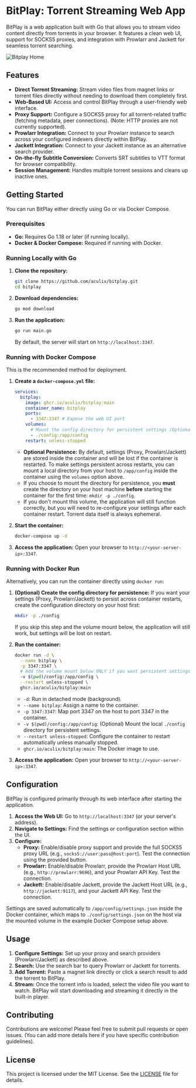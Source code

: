 # BitPlay: Torrent Streaming Web App

BitPlay is a web application built with Go that allows you to stream video content directly from torrents in your browser. It features a clean web UI, support for SOCKS5 proxies, and integration with Prowlarr and Jackett for seamless torrent searching.

![Bitplay Home](screenshots/bitplay_home.png)

## Features

*   **Direct Torrent Streaming:** Stream video files from magnet links or torrent files directly without needing to download them completely first.
*   **Web-Based UI:** Access and control BitPlay through a user-friendly web interface.
*   **Proxy Support:** Configure a SOCKS5 proxy for all torrent-related traffic (fetching metadata, peer connections). (Note: HTTP proxies are not currently supported).
*   **Prowlarr Integration:** Connect to your Prowlarr instance to search across your configured indexers directly within BitPlay.
*   **Jackett Integration:** Connect to your Jackett instance as an alternative search provider.
*   **On-the-fly Subtitle Conversion:** Converts SRT subtitles to VTT format for browser compatibility.
*   **Session Management:** Handles multiple torrent sessions and cleans up inactive ones.

## Getting Started

You can run BitPlay either directly using Go or via Docker Compose.

### Prerequisites

*   **Go:** Requires Go 1.18 or later (if running locally).
*   **Docker & Docker Compose:** Required if running with Docker.

### Running Locally with Go

1.  **Clone the repository:**
    ```bash
    git clone https://github.com/aculix/bitplay.git
    cd bitplay
    ```
2.  **Download dependencies:**
    ```bash
    go mod download
    ```
3.  **Run the application:**
    ```bash
    go run main.go
    ```
    By default, the server will start on `http://localhost:3347`.

### Running with Docker Compose

This is the recommended method for deployment.

1.  **Create a `docker-compose.yml` file:**
    ```yaml
    services:
      bitplay:
        image: ghcr.io/aculix/bitplay:main
        container_name: bitplay
        ports:
          - 3347:3347 # Expose the web UI port
        volumes:
          # Mount the config directory for persistent settings (Optional)
          - ./config:/app/config 
        restart: unless-stopped
    ```
    *   **Optional Persistence:** By default, settings (Proxy, Prowlarr/Jackett) are stored inside the container and will be lost if the container is restarted. To make settings persistent across restarts, you can mount a local directory from your host to `/app/config` inside the container using the `volumes` option above. 
    *   If you choose to mount the directory for persistence, you **must** create the directory on your host machine **before** starting the container for the first time: `mkdir -p ./config`. 
    *   If you don't mount this volume, the application will still function correctly, but you will need to re-configure your settings after each container restart. Torrent data itself is always ephemeral.

2.  **Start the container:**
    ```bash
    docker-compose up -d
    ```
3.  **Access the application:** Open your browser to `http://<your-server-ip>:3347`.

### Running with Docker Run

Alternatively, you can run the container directly using `docker run`:

1.  **(Optional) Create the config directory for persistence:** If you want your settings (Proxy, Prowlarr/Jackett) to persist across container restarts, create the configuration directory on your host first:
    ```bash
    mkdir -p ./config
    ```
    If you skip this step and the volume mount below, the application will still work, but settings will be lost on restart.

2.  **Run the container:**
    ```bash
    docker run -d \
      --name bitplay \
      -p 3347:3347 \
      # Add the volume mount below ONLY if you want persistent settings (and created ./config above)
      -v $(pwd)/config:/app/config \
      --restart unless-stopped \
      ghcr.io/aculix/bitplay:main
    ```
    *   `-d`: Run in detached mode (background).
    *   `--name bitplay`: Assign a name to the container.
    *   `-p 3347:3347`: Map port 3347 on the host to port 3347 in the container.
    *   `-v $(pwd)/config:/app/config`: (Optional) Mount the local `./config` directory for persistent settings.
    *   `--restart unless-stopped`: Configure the container to restart automatically unless manually stopped.
    *   `ghcr.io/aculix/bitplay:main`: The Docker image to use.

3.  **Access the application:** Open your browser to `http://<your-server-ip>:3347`.

## Configuration

BitPlay is configured primarily through its web interface after starting the application.

1.  **Access the Web UI:** Go to `http://localhost:3347` (or your server's address).
2.  **Navigate to Settings:** Find the settings or configuration section within the UI.
3.  **Configure:**
    *   **Proxy:** Enable/disable proxy support and provide the full SOCKS5 proxy URL (e.g., `socks5://user:pass@host:port`). Test the connection using the provided button.
    *   **Prowlarr:** Enable/disable Prowlarr, provide the Prowlarr Host URL (e.g., `http://prowlarr:9696`), and your Prowlarr API Key. Test the connection.
    *   **Jackett:** Enable/disable Jackett, provide the Jackett Host URL (e.g., `http://jackett:9117`), and your Jackett API Key. Test the connection.

Settings are saved automatically to `/app/config/settings.json` inside the Docker container, which maps to `./config/settings.json` on the host via the mounted volume in the example Docker Compose setup above.

## Usage

1.  **Configure Settings:** Set up your proxy and search providers (Prowlarr/Jackett) as described above.
2.  **Search:** Use the search bar to query Prowlarr or Jackett for torrents.
3.  **Add Torrent:** Paste a magnet link directly or click a search result to add the torrent to BitPlay.
4.  **Stream:** Once the torrent info is loaded, select the video file you want to watch. BitPlay will start downloading and streaming it directly in the built-in player.

## Contributing

Contributions are welcome! Please feel free to submit pull requests or open issues. (You can add more details here if you have specific contribution guidelines).

## License

This project is licensed under the MIT License. See the [LICENSE](LICENSE) file for details.
